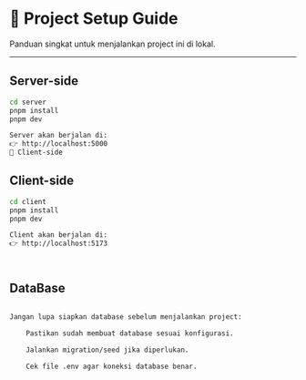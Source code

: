 # 🚀 Project Setup Guide

Panduan singkat untuk menjalankan project ini di lokal.  

---

## Server-side

```sh
cd server
pnpm install
pnpm dev

Server akan berjalan di:
👉 http://localhost:5000
🎨 Client-side
```
## Client-side

```sh
cd client
pnpm install
pnpm dev

Client akan berjalan di:
👉 http://localhost:5173




```
## DataBase

```sh

Jangan lupa siapkan database sebelum menjalankan project:

    Pastikan sudah membuat database sesuai konfigurasi.

    Jalankan migration/seed jika diperlukan.

    Cek file .env agar koneksi database benar.